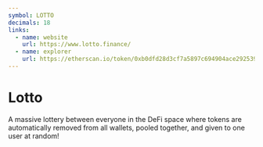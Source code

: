 ```yaml
---
symbol: LOTTO
decimals: 18
links:
  - name: website
    url: https://www.lotto.finance/
  - name: explorer
    url: https://etherscan.io/token/0xb0dfd28d3cf7a5897c694904ace292539242f858
---
```


# Lotto

A massive lottery between everyone in the DeFi space where tokens are automatically removed from all wallets, pooled together, and given to one user at random!
